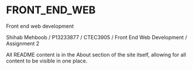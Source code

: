 # FRONT_END_WEB
Front end web development

Shihab Mehboob / P13233877 / CTEC3905 / Front End Web Development / Assignment 2

All README content is in the About section of the site itself, allowing for all content to be visible in one place.
